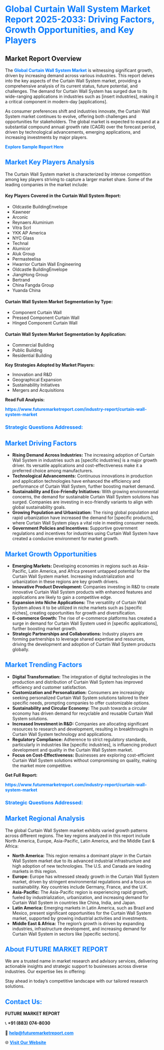 <h1 style="color: #007BFF;">Global Curtain Wall System Market Report 2025-2033: Driving Factors, Growth Opportunities, and Key Players</h1>

<section id="overview">
<h2>Market Report Overview</h2>
<p>The <a href="https://www.futuremarketreport.com/industry-report/curtain-wall-system-market" style="color: #007BFF; text-decoration: none;"><strong>Global Curtain Wall System Market</strong></a> is witnessing significant growth, driven by increasing demand across various industries. This report delves into the key aspects of the Curtain Wall System market, providing a comprehensive analysis of its current status, future potential, and challenges. The demand for Curtain Wall System has surged due to its wide-ranging applications in industries such as [insert industries], making it a critical component in modern-day [applications].</p>
<p>As consumer preferences shift and industries innovate, the Curtain Wall System market continues to evolve, offering both challenges and opportunities for stakeholders. The global market is expected to expand at a substantial compound annual growth rate (CAGR) over the forecast period, driven by technological advancements, emerging applications, and increasing investments by major players.</p>
</section>

<section id="overview">
<p><a href="https://www.futuremarketreport.com/request-sample/reportId=114309" style="color: #007BFF; text-decoration: none;"><strong>Explore Sample Report Here</strong></a></p>
</section>

<section id="key-players">
<h2 style="color: #007BFF;">Market Key Players Analysis</h2>
<p>The Curtain Wall System market is characterized by intense competition among key players striving to capture a larger market share. Some of the leading companies in the market include:</p>
<h4>Key Players Covered in the Curtain Wall System Report:</h4>
<ul><li>Oldcastie BuildingEnvelope</li><li>Kawneer</li><li>Arconic</li><li>Reynaers Aluminium</li><li>Vitra Scrl</li><li>YKK AP America</li><li>NYC Glass</li><li>Technal</li><li>Alumicor</li><li>Aluk Group</li><li>Permasteelisa</li><li>Hwarrior Curtain Wall Engineering</li><li>Oldcastle BuildingEnvelope</li><li>JiangHong Group</li><li>Bertrand</li><li>China Fangda Group</li><li>Yuanda China</li></ul>
<h4>Curtain Wall System Market Segmentation by Type:</h4>
<ul><li>Component Curtain Wall</li><li>Pressed Component Curtain Wall</li><li>Hinged Component Curtain Wall</li></ul>

<h4>Curtain Wall System Market Segmentation by Application:</h4>
<ul><li>Commercial Building</li><li>Public Building</li><li>Residential Building</li></ul>
<p><strong>Key Strategies Adopted by Market Players:</strong></p>
<ul>
<li>Innovation and R&D</li>
<li>Geographical Expansion</li>
<li>Sustainability Initiatives</li>
<li>Mergers and Acquisitions</li>
</ul>
</section>

<section>
<p><strong>Read Full Analysis: </strong></p><a href="https://www.futuremarketreport.com/industry-report/curtain-wall-system-market" style="color: #007BFF; text-decoration: none;"><strong>https://www.futuremarketreport.com/industry-report/curtain-wall-system-market</strong></a>
<h3 style="color: #007BFF;">Strategic Questions Addressed:</h3>
</section>

<section id="driving-factors">
<h2 style="color: #007BFF;">Market Driving Factors</h2>
<ul>
<li><strong>Rising Demand Across Industries:</strong> The increasing adoption of Curtain Wall System in industries such as [specific industries] is a major growth driver. Its versatile applications and cost-effectiveness make it a preferred choice among manufacturers.</li>
<li><strong>Technological Advancements:</strong> Continuous innovations in production and application technologies have enhanced the efficiency and performance of Curtain Wall System, further boosting market demand.</li>
<li><strong>Sustainability and Eco-Friendly Initiatives:</strong> With growing environmental concerns, the demand for sustainable Curtain Wall System solutions has surged. Companies are investing in eco-friendly variants to align with global sustainability goals.</li>
<li><strong>Growing Population and Urbanization:</strong> The rising global population and rapid urbanization have increased the demand for [specific products], where Curtain Wall System plays a vital role in meeting consumer needs.</li>
<li><strong>Government Policies and Incentives:</strong> Supportive government regulations and incentives for industries using Curtain Wall System have created a conducive environment for market growth.</li>
</ul>
</section>

<section id="growth-opportunities">
<h2 style="color: #007BFF;">Market Growth Opportunities</h2>
<ul>
<li><strong>Emerging Markets:</strong> Developing economies in regions such as Asia-Pacific, Latin America, and Africa present untapped potential for the Curtain Wall System market. Increasing industrialization and urbanization in these regions are key growth drivers.</li>
<li><strong>Innovative Product Development:</strong> Companies investing in R&D to create innovative Curtain Wall System products with enhanced features and applications are likely to gain a competitive edge.</li>
<li><strong>Expansion into Niche Applications:</strong> The versatility of Curtain Wall System allows it to be utilized in niche markets such as [specific niches], creating opportunities for growth and diversification.</li>
<li><strong>E-commerce Growth:</strong> The rise of e-commerce platforms has created a surge in demand for Curtain Wall System used in [specific applications], further boosting market growth.</li>
<li><strong>Strategic Partnerships and Collaborations:</strong> Industry players are forming partnerships to leverage shared expertise and resources, driving the development and adoption of Curtain Wall System products globally.</li>
</ul>
</section>

<section id="trending-factors">
<h2 style="color: #007BFF;">Market Trending Factors</h2>
<ul>
<li><strong>Digital Transformation:</strong> The integration of digital technologies in the production and distribution of Curtain Wall System has improved efficiency and customer satisfaction.</li>
<li><strong>Customization and Personalization:</strong> Consumers are increasingly seeking personalized Curtain Wall System solutions tailored to their specific needs, prompting companies to offer customizable options.</li>
<li><strong>Sustainability and Circular Economy:</strong> The push towards a circular economy has driven demand for recyclable and reusable Curtain Wall System solutions.</li>
<li><strong>Increased Investment in R&D:</strong> Companies are allocating significant resources to research and development, resulting in breakthroughs in Curtain Wall System technology and applications.</li>
<li><strong>Regulatory Compliance:</strong> Adherence to strict regulatory standards, particularly in industries like [specific industries], is influencing product development and quality in the Curtain Wall System market.</li>
<li><strong>Focus on Cost-Effectiveness:</strong> Businesses are exploring cost-efficient Curtain Wall System solutions without compromising on quality, making the market more competitive.</li>
</ul>
</section>

<section>
<p><strong>Get Full Report: </strong></p><a href="https://www.futuremarketreport.com/industry-report/curtain-wall-system-market" style="color: #007BFF; text-decoration: none;"><strong>https://www.futuremarketreport.com/industry-report/curtain-wall-system-market</strong></a>
<h3 style="color: #007BFF;">Strategic Questions Addressed:</h3>
</section>


<section id="regional-analysis">
<h2 style="color: #007BFF;">Market Regional Analysis</h2>
<p>The global Curtain Wall System market exhibits varied growth patterns across different regions. The key regions analyzed in this report include North America, Europe, Asia-Pacific, Latin America, and the Middle East & Africa:</p>
<ul>
<li><strong>North America:</strong> This region remains a dominant player in the Curtain Wall System market due to its advanced industrial infrastructure and high adoption of new technologies. The U.S. and Canada are leading markets in this region.</li>
<li><strong>Europe:</strong> Europe has witnessed steady growth in the Curtain Wall System market, driven by stringent environmental regulations and a focus on sustainability. Key countries include Germany, France, and the U.K.</li>
<li><strong>Asia-Pacific:</strong> The Asia-Pacific region is experiencing rapid growth, fueled by industrialization, urbanization, and increasing demand for Curtain Wall System in countries like China, India, and Japan.</li>
<li><strong>Latin America:</strong> Emerging markets in Latin America, such as Brazil and Mexico, present significant opportunities for the Curtain Wall System market, supported by growing industrial activities and investments.</li>
<li><strong>Middle East & Africa:</strong> The region’s growth is driven by expanding industries, infrastructure development, and increasing demand for Curtain Wall System in sectors like [specific sectors].</li>
</ul>
</section>

<footer>
<h2 style="color: #007BFF;">About FUTURE MARKET REPORT</h2>
<p>We are a trusted name in market research and advisory services, delivering actionable insights and strategic support to businesses across diverse industries. Our expertise lies in offering:</p>

<p>Stay ahead in today’s competitive landscape with our tailored research solutions.</p>

<h2 style="color: #007BFF;">Contact Us:</h2>
<p><strong>FUTURE MARKET REPORT</strong></p>
<p>📞 <strong>+91 (883) 074-8030</strong></p>
<p>📧 <strong><a href="mailto:help@futuremarketreport.com" style="color: #007BFF;">help@futuremarketreport.com</a></strong></p>
<p>🌐 <strong><a href="https://www.futuremarketreport.com/" style="color: #007BFF;">Visit Our Website</a></strong></p>
</footer>